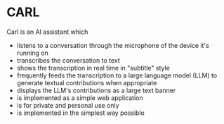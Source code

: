 # CARL

Carl is an AI assistant which
- listens to a conversation through the microphone of the device it's running on
- transcribes the conversation to text
- shows the transcription in real time in "subtitle" style
- frequently feeds the transcription to a large language model (LLM) to generate textual
  contributions when appropriate
- displays the LLM's contributions as a large text banner
- is implemented as a simple web application
- is for private and personal use only
- is implemented in the simplest way possible
